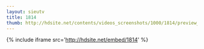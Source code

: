 ```yaml
---
layout: sieutv
title: 1814
thumb: http://hdsite.net/contents/videos_screenshots/1000/1814/preview_360p.mp4.jpg
---
```

{% include iframe src='http://hdsite.net/embed/1814' %}
 
